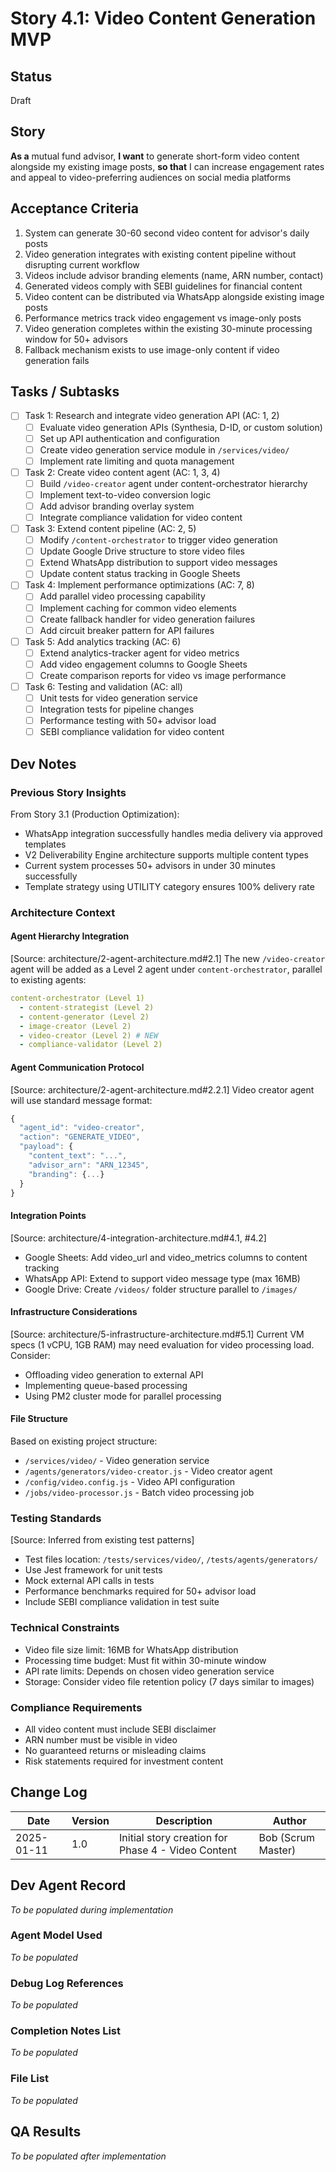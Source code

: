 # Story 4.1: Video Content Generation MVP

## Status
Draft

## Story
**As a** mutual fund advisor,
**I want** to generate short-form video content alongside my existing image posts,
**so that** I can increase engagement rates and appeal to video-preferring audiences on social media platforms

## Acceptance Criteria
1. System can generate 30-60 second video content for advisor's daily posts
2. Video generation integrates with existing content pipeline without disrupting current workflow
3. Videos include advisor branding elements (name, ARN number, contact)
4. Generated videos comply with SEBI guidelines for financial content
5. Video content can be distributed via WhatsApp alongside existing image posts
6. Performance metrics track video engagement vs image-only posts
7. Video generation completes within the existing 30-minute processing window for 50+ advisors
8. Fallback mechanism exists to use image-only content if video generation fails

## Tasks / Subtasks
- [ ] Task 1: Research and integrate video generation API (AC: 1, 2)
  - [ ] Evaluate video generation APIs (Synthesia, D-ID, or custom solution)
  - [ ] Set up API authentication and configuration
  - [ ] Create video generation service module in `/services/video/`
  - [ ] Implement rate limiting and quota management
- [ ] Task 2: Create video content agent (AC: 1, 3, 4)
  - [ ] Build `/video-creator` agent under content-orchestrator hierarchy
  - [ ] Implement text-to-video conversion logic
  - [ ] Add advisor branding overlay system
  - [ ] Integrate compliance validation for video content
- [ ] Task 3: Extend content pipeline (AC: 2, 5)
  - [ ] Modify `/content-orchestrator` to trigger video generation
  - [ ] Update Google Drive structure to store video files
  - [ ] Extend WhatsApp distribution to support video messages
  - [ ] Update content status tracking in Google Sheets
- [ ] Task 4: Implement performance optimizations (AC: 7, 8)
  - [ ] Add parallel video processing capability
  - [ ] Implement caching for common video elements
  - [ ] Create fallback handler for video generation failures
  - [ ] Add circuit breaker pattern for API failures
- [ ] Task 5: Add analytics tracking (AC: 6)
  - [ ] Extend analytics-tracker agent for video metrics
  - [ ] Add video engagement columns to Google Sheets
  - [ ] Create comparison reports for video vs image performance
- [ ] Task 6: Testing and validation (AC: all)
  - [ ] Unit tests for video generation service
  - [ ] Integration tests for pipeline changes
  - [ ] Performance testing with 50+ advisor load
  - [ ] SEBI compliance validation for video content

## Dev Notes

### Previous Story Insights
From Story 3.1 (Production Optimization):
- WhatsApp integration successfully handles media delivery via approved templates
- V2 Deliverability Engine architecture supports multiple content types
- Current system processes 50+ advisors in under 30 minutes successfully
- Template strategy using UTILITY category ensures 100% delivery rate

### Architecture Context

#### Agent Hierarchy Integration
[Source: architecture/2-agent-architecture.md#2.1]
The new `/video-creator` agent will be added as a Level 2 agent under `content-orchestrator`, parallel to existing agents:
```yaml
content-orchestrator (Level 1)
  - content-strategist (Level 2)
  - content-generator (Level 2)  
  - image-creator (Level 2)
  - video-creator (Level 2) # NEW
  - compliance-validator (Level 2)
```

#### Agent Communication Protocol
[Source: architecture/2-agent-architecture.md#2.2.1]
Video creator agent will use standard message format:
```javascript
{
  "agent_id": "video-creator",
  "action": "GENERATE_VIDEO",
  "payload": {
    "content_text": "...",
    "advisor_arn": "ARN_12345",
    "branding": {...}
  }
}
```

#### Integration Points
[Source: architecture/4-integration-architecture.md#4.1, #4.2]
- Google Sheets: Add video_url and video_metrics columns to content tracking
- WhatsApp API: Extend to support video message type (max 16MB)
- Google Drive: Create `/videos/` folder structure parallel to `/images/`

#### Infrastructure Considerations
[Source: architecture/5-infrastructure-architecture.md#5.1]
Current VM specs (1 vCPU, 1GB RAM) may need evaluation for video processing load. Consider:
- Offloading video generation to external API
- Implementing queue-based processing
- Using PM2 cluster mode for parallel processing

#### File Structure
Based on existing project structure:
- `/services/video/` - Video generation service
- `/agents/generators/video-creator.js` - Video creator agent
- `/config/video.config.js` - Video API configuration
- `/jobs/video-processor.js` - Batch video processing job

### Testing Standards
[Source: Inferred from existing test patterns]
- Test files location: `/tests/services/video/`, `/tests/agents/generators/`
- Use Jest framework for unit tests
- Mock external API calls in tests
- Performance benchmarks required for 50+ advisor load
- Include SEBI compliance validation in test suite

### Technical Constraints
- Video file size limit: 16MB for WhatsApp distribution
- Processing time budget: Must fit within 30-minute window
- API rate limits: Depends on chosen video generation service
- Storage: Consider video file retention policy (7 days similar to images)

### Compliance Requirements
- All video content must include SEBI disclaimer
- ARN number must be visible in video
- No guaranteed returns or misleading claims
- Risk statements required for investment content

## Change Log
| Date | Version | Description | Author |
|------|---------|-------------|---------|
| 2025-01-11 | 1.0 | Initial story creation for Phase 4 - Video Content | Bob (Scrum Master) |

## Dev Agent Record
_To be populated during implementation_

### Agent Model Used
_To be populated_

### Debug Log References
_To be populated_

### Completion Notes List
_To be populated_

### File List
_To be populated_

## QA Results
_To be populated after implementation_